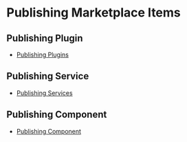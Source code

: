 # Publishing Marketplace Items

## Publishing Plugin

- [Publishing Plugins](Publishing_plugins.md)

## Publishing Service

- [Publishing Services](Publishing_services.md)

## Publishing Component

- [Publishing Component](Publishing_components.md)